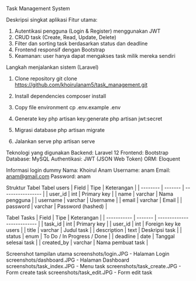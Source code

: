 Task Management System


Deskripsi singkat aplikasi
Fitur utama:
1. Autentikasi pengguna (Login & Register) menggunakan JWT
2. CRUD task (Create, Read, Update, Delete)
3. Filter dan sorting task berdasarkan status dan deadline
4. Frontend responsif dengan Bootstrap
5. Keamanan: user hanya dapat mengakses task milik mereka sendiri


Langkah menjalankan sistem (Laravel)
1. Clone repository
git clone https://github.com/khoirulanam5/task_management.git

2. Install dependencies
composer install

3. Copy file environment
cp .env.example .env

4. Generate key
php artisan key:generate
php artisan jwt:secret

5. Migrasi database
php artisan migrate

6. Jalankan serve
php artisan serve


Teknologi yang digunakan
Backend: Laravel 12
Frontend: Bootstrap
Database: MySQL
Authentikasi: JWT (JSON Web Token)
ORM: Eloquent


Informasi login dummy
Nama: Khoirul Anam
Username: anam
Email: anam@gmail.com
Password: anam


Struktur Tabel
Tabel users
| Field    | Tipe    | Keterangan        |
| -------- | ------- | ----------------- |
| user_id  | int     | Primary key       |
| name     | varchar | Nama pengguna     |
| username | varchar | Username          |
| email    | varchar | Email             |
| password | varchar | Password (hashed) |

Tabel Tasks
| Field       | Tipe    | Keterangan                 |
| ----------- | ------- | -------------------------- |
| task_id     | int     | Primary key                |
| user_id     | int     | Foreign key ke users       |
| title       | varchar | Judul task                 |
| description | text    | Deskripsi task             |
| status      | enum    | To Do / In Progress / Done |
| deadline    | date    | Tanggal selesai task       |
| created_by  | varchar | Nama pembuat task          |


Screenshot tampilan utama
screenshots/login.JPG - Halaman Login
screenshots/dashboard.JPG - Halaman Dashboard
screenshots/task_index.JPG - Menu task
screenshots/task_create.JPG - Form create task
screenshots/task_edit.JPG - Form edit task

